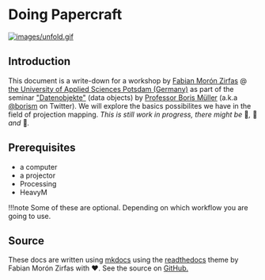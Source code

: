 Doing Papercraft
================

[![images/unfold.gif](images/unfold.gif)](images/unfold.gif)  

## Introduction  

This document is a write-down for a workshop by [Fabian Morón Zirfas](https://github.com/fabiantheblind) @ [the University of Applied Sciences Potsdam (Germany)](http://www.fh-potsdam.de/) as part of the seminar ["Datenobjekte"](https://incom.org/workspace/6569) (data objects) by [Professor Boris Müller](https://incom.org/profil/99) (a.k.a [@borism](https://twitter.com/borism) on Twitter). We will explore the basics possibilites we have in the field of projection mapping. _This is still work in progress, there might be_ 🐛_,_ 🐉 _and_ 👾_._  



## Prerequisites  

- a computer
- a projector
- Processing  
- HeavyM  

!!!note
    Some of these are optional. Depending on which workflow you are going to use.  

## Source  

These docs are written using [mkdocs](http://www.mkdocs.org/) using the [readthedocs](https://readthedocs.org/) theme by Fabian Morón Zirfas with ♥. See the source on [GitHub.](https://github.com/FH-Potsdam/doing-projection-mapping)  
